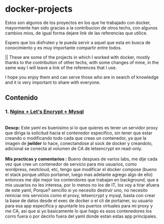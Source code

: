 # docker-projects

Estos son algunos de los proyectos en los que he trabajado con docker, mayormente han sido gracias a la contribucion de otros techs, con algunos cambios mios, de igual forma dejare link de las referencias que utilice. 

Espero que los disfruten y le pueda servir a aquel que esta en busca de conocimiento y es muy importante compartir entre todos.

|| These are some of the projects in which I worked with docker, mostly thanks to the contribution of other techs, with some changes of mine, in the same way I will leave a link of the references that I use.

I hope you enjoy them and can serve those who are in search of knowledge and it is very important to share with everyone.


<h2>Contenido</h2>

<h3>
  1. <a href="https://github.com/lfloresbatista/docker-projects/blob/main/NginX-LetsEncrypt-Mysql.yml">Nginx + Let's Encrypt + Mysql</a>
</h3>
   <br>
   <strong>Descp:</strong> Este yaml es buenisimo si lo que quieres es tener un servidor proxy que diriga la solicitud hacia el contenedor especifico, sin tener que estar creando o modificando todo cada que creas un contenedor, ya que la imagen de <b>jwilder</b> lo hace, conectandose al sock de docker y creandolo, adicional se conecta al volumen de CA de letsencrypt en read-only.
   <br>
   <br>
   <b>Mis practicas y comentarios :</b> Bueno despues de varios labs, me dije cada vez que cree un contenedor de servicio para mis usuarios, como wordpress, nextcloud, etc, tengo que modificar el docker compose (bueno el stack porque utilizo portainer, luego mas adelante agrego algo de ello) entonces me dije mejor los contendores que trabajan en background, que a mis usuarios no les interesa, por lo menos no los de IT, los voy a tirar afuera de este yaml, Porque? sencillo si yo necesito destruir uno, no necesito reiniciar mis servicios como el proxy, letsencrypt y mysql, basta con crear la base de datos desde el exec de docker o el cli de portainer, su usuario para esa app especifica y apuntarle los puertos virtuales para mi proxy y me CA, asi que si yo basicamente lo que hago es esos contenedores los corro fuera o por decirlo fuera del yaml donde estan estas app principales.
   


